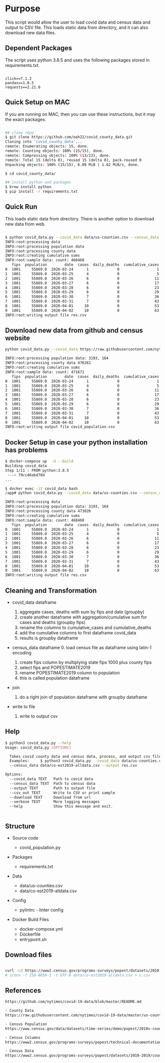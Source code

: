 # Purpose

This script would allow the user to load covid data and census data and output to CSV file.
This loads static data from directory, and it can also download new data files.

## Dependent Packages

The script uses python 3.8.5 and uses the following packages stored in requirements.txt.

```text

click==7.1.2
pandas==1.0.5
requests==2.21.0

```

## Quick Setup on MAC

If you are running on MAC, then you can use these instructions, but it may the exact packages.

```sh

## clone repo
$ git clone https://github.com/oah22/covid_county_data.git
Cloning into 'covid_county_data'...
remote: Enumerating objects: 15, done.
remote: Counting objects: 100% (15/15), done.
remote: Compressing objects: 100% (13/13), done.
remote: Total 15 (delta 0), reused 15 (delta 0), pack-reused 0
Unpacking objects: 100% (15/15), 6.08 MiB | 1.62 MiB/s, done.

$ cd covid_county_data/

## install python and packages
$ brew install python
$ pip install -r requirements.txt

```

## Quick Run

This loads static data from directory. There is another option to download new data from web.

```sh

$ python covid_data.py --covid_data data/us-counties.csv --census_data data/co-est2019-alldata.csv --output res.csv
INFO:root:processing data
INFO:root:processing population data
INFO:root:processing county data
INFO:root:creating cumulative sums
INFO:root:sample data: count: 468468
   fips  population        date  cases  daily_deaths  cumulative_cases  cumulative_deaths
0  1001     55869.0  2020-03-24      1             0                 1                  0
1  1001     55869.0  2020-03-25      4             0                 5                  0
2  1001     55869.0  2020-03-26      6             0                11                  0
3  1001     55869.0  2020-03-27      6             0                17                  0
4  1001     55869.0  2020-03-28      6             0                23                  0
5  1001     55869.0  2020-03-29      6             0                29                  0
6  1001     55869.0  2020-03-30      7             0                36                  0
7  1001     55869.0  2020-03-31      7             0                43                  0
8  1001     55869.0  2020-04-01     10             0                53                  0
9  1001     55869.0  2020-04-02     10             0                63                  0
INFO:root:writing output file res.csv

```

## Download new data from github and census website

```sh
python covid_data.py --covid_data https://raw.githubusercontent.com/nytimes/covid-19-data/master/us-counties.csv --census_data https://www2.census.gov/programs-surveys/popest/datasets/2010-2019/counties/totals/co-est2019-alldata.csv --download

INFO:root:processing population data: 3193, 164
INFO:root:processing county data 476261
INFO:root:creating cumulative sums
INFO:root:sample data: count: 471671
   fips  population        date  cases  daily_deaths  cumulative_cases  cumulative_deaths
0  1001     55869.0  2020-03-24      1             0                 1                  0
1  1001     55869.0  2020-03-25      4             0                 5                  0
2  1001     55869.0  2020-03-26      6             0                11                  0
3  1001     55869.0  2020-03-27      6             0                17                  0
4  1001     55869.0  2020-03-28      6             0                23                  0
5  1001     55869.0  2020-03-29      6             0                29                  0
6  1001     55869.0  2020-03-30      7             0                36                  0
7  1001     55869.0  2020-03-31      7             0                43                  0
8  1001     55869.0  2020-04-01     10             0                53                  0
9  1001     55869.0  2020-04-02     10             0                63                  0
INFO:root:writing output file covid_population.csv
```

## Docker Setup in case your python installation has problems

```sh
$ docker-compose up  -d --build
Building covid_data
Step 1/11 : FROM python:3.8.5
 ---> 79cc46abd78d
...

$ docker exec -it covid_data bash
/app# python covid_data.py --covid_data data/us-counties.csv --census_data data/co-est2019-alldata.csv --output res.csv

INFO:root:processing data
INFO:root:processing population data: 3193, 164
INFO:root:processing county data 473026
INFO:root:creating cumulative sums
INFO:root:sample data: count: 468468
   fips  population        date  cases  daily_deaths  cumulative_cases  cumulative_deaths
0  1001     55869.0  2020-03-24      1             0                 1                  0
1  1001     55869.0  2020-03-25      4             0                 5                  0
2  1001     55869.0  2020-03-26      6             0                11                  0
3  1001     55869.0  2020-03-27      6             0                17                  0
4  1001     55869.0  2020-03-28      6             0                23                  0
5  1001     55869.0  2020-03-29      6             0                29                  0
6  1001     55869.0  2020-03-30      7             0                36                  0
7  1001     55869.0  2020-03-31      7             0                43                  0
8  1001     55869.0  2020-04-01     10             0                53                  0
9  1001     55869.0  2020-04-02     10             0                63                  0
INFO:root:writing output file res.csv
```

## Cleaning and Transformation

- covid_data dataframe
    1. aggregate cases, deaths with sum by fips and date (groupby)
    2. create another dataframe with aggregation/cumulative sum for cases and deaths (groupby fips)
    3. rename the columns to cumulative_cases and cumulative_deaths
    4. add the cumulative columns to first dataframe covid_data
    5. results is groupby dataframe

- census_data dataframe
    0. load census file as dataframe using latin-1 encoding
    1. create fips column by multiplying state fips 1000 plus county fips
    2. select fips and POPESTIMATE2019
    3. rename POPESTIMATE2019 column to population
    4. this is called population dataframe

- join
    1. do a right join of population dataframe with groupby dataframe

- write to file
    1. write to output csv

## Help

```sh
$ python3 covid_data.py --help
Usage: covid_data.py [OPTIONS]

  Takes covid county data and census data, process, and output csv file.
  Examples:     $ python3 covid_data.py --covid_data data/us-counties.csv
  --census_data data/co-est2019-alldata.csv --output res.csv

Options:
  --covid_data TEXT   Path to covid data
  --census_data TEXT  Path to census data
  --output TEXT       Path to output file
  --csv_out TEXT      Write to CSV or print sample
  --download TEXT     Download from url
  --verbose TEXT      More logging messages
  --help              Show this message and exit.
```

```sh
```

## Structure

- Source code
  - covid_population.py

- Packages
  - requirements.txt

- Data
  - data/us-counties.csv
  - data/co-est2019-alldata.csv

- Config
  - pylintrc - linter config

- Docker Build Files
  - docker-compose.yml
  - Dockerfile
  - entrypoint.sh

## Download files

```sh

curl -LO https://www2.census.gov/programs-surveys/popest/datasets/2010-2019/counties/totals/co-est2019-alldata.csv
# iconv -f ISO-8859-1 -t UTF-8 data/co-est2019-alldata.csv > c.csv

```

## References

```sh
https://github.com/nytimes/covid-19-data/blob/master/README.md

- County Data
https://raw.githubusercontent.com/nytimes/covid-19-data/master/us-counties.csv

- Census Population
https://www.census.gov/data/datasets/time-series/demo/popest/2010s-counties-total.html

- Census Columns
https://www2.census.gov/programs-surveys/popest/technical-documentation/file-layouts/2010-2019/co-est2019-alldata.pdf

- Census Data
https://www2.census.gov/programs-surveys/popest/datasets/2010-2019/counties/totals/co-est2019-alldata.csv

```